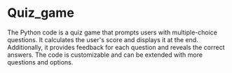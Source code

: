 # Quiz_game
The Python code is a quiz game that prompts users with multiple-choice questions. It calculates the user's score and displays it at the end. Additionally, it provides feedback for each question and reveals the correct answers. The code is customizable and can be extended with more questions and options.

